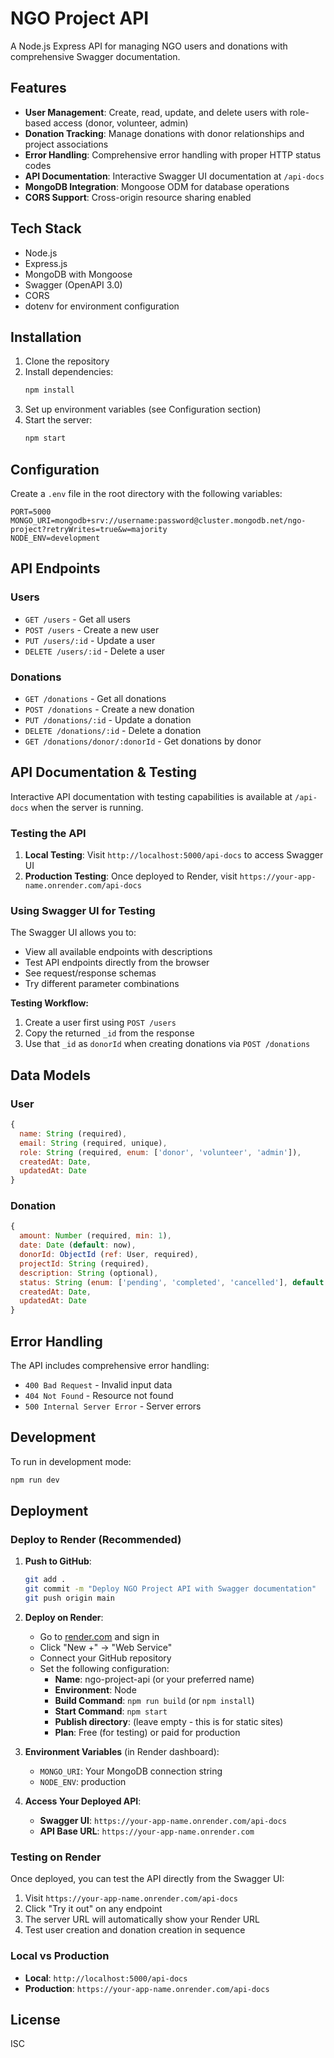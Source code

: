 # NGO Project API

A Node.js Express API for managing NGO users and donations with comprehensive Swagger documentation.

## Features

- **User Management**: Create, read, update, and delete users with role-based access (donor, volunteer, admin)
- **Donation Tracking**: Manage donations with donor relationships and project associations
- **Error Handling**: Comprehensive error handling with proper HTTP status codes
- **API Documentation**: Interactive Swagger UI documentation at `/api-docs`
- **MongoDB Integration**: Mongoose ODM for database operations
- **CORS Support**: Cross-origin resource sharing enabled

## Tech Stack

- Node.js
- Express.js
- MongoDB with Mongoose
- Swagger (OpenAPI 3.0)
- CORS
- dotenv for environment configuration

## Installation

1. Clone the repository
2. Install dependencies:
   ```bash
   npm install
   ```
3. Set up environment variables (see Configuration section)
4. Start the server:
   ```bash
   npm start
   ```

## Configuration

Create a `.env` file in the root directory with the following variables:

```env
PORT=5000
MONGO_URI=mongodb+srv://username:password@cluster.mongodb.net/ngo-project?retryWrites=true&w=majority
NODE_ENV=development
```

## API Endpoints

### Users
- `GET /users` - Get all users
- `POST /users` - Create a new user
- `PUT /users/:id` - Update a user
- `DELETE /users/:id` - Delete a user

### Donations
- `GET /donations` - Get all donations
- `POST /donations` - Create a new donation
- `PUT /donations/:id` - Update a donation
- `DELETE /donations/:id` - Delete a donation
- `GET /donations/donor/:donorId` - Get donations by donor

## API Documentation & Testing

Interactive API documentation with testing capabilities is available at `/api-docs` when the server is running.

### Testing the API

1. **Local Testing**: Visit `http://localhost:5000/api-docs` to access Swagger UI
2. **Production Testing**: Once deployed to Render, visit `https://your-app-name.onrender.com/api-docs`

### Using Swagger UI for Testing

The Swagger UI allows you to:
- View all available endpoints with descriptions
- Test API endpoints directly from the browser
- See request/response schemas
- Try different parameter combinations

**Testing Workflow:**
1. Create a user first using `POST /users`
2. Copy the returned `_id` from the response
3. Use that `_id` as `donorId` when creating donations via `POST /donations`

## Data Models

### User
```javascript
{
  name: String (required),
  email: String (required, unique),
  role: String (required, enum: ['donor', 'volunteer', 'admin']),
  createdAt: Date,
  updatedAt: Date
}
```

### Donation
```javascript
{
  amount: Number (required, min: 1),
  date: Date (default: now),
  donorId: ObjectId (ref: User, required),
  projectId: String (required),
  description: String (optional),
  status: String (enum: ['pending', 'completed', 'cancelled'], default: 'pending'),
  createdAt: Date,
  updatedAt: Date
}
```

## Error Handling

The API includes comprehensive error handling:

- `400 Bad Request` - Invalid input data
- `404 Not Found` - Resource not found
- `500 Internal Server Error` - Server errors

## Development

To run in development mode:
```bash
npm run dev
```

## Deployment

### Deploy to Render (Recommended)

1. **Push to GitHub**:
   ```bash
   git add .
   git commit -m "Deploy NGO Project API with Swagger documentation"
   git push origin main
   ```

2. **Deploy on Render**:
   - Go to [render.com](https://render.com) and sign in
   - Click "New +" → "Web Service"
   - Connect your GitHub repository
   - Set the following configuration:
     - **Name**: ngo-project-api (or your preferred name)
     - **Environment**: Node
     - **Build Command**: `npm run build` (or `npm install`)
     - **Start Command**: `npm start`
     - **Publish directory**: (leave empty - this is for static sites)
     - **Plan**: Free (for testing) or paid for production

3. **Environment Variables** (in Render dashboard):
   - `MONGO_URI`: Your MongoDB connection string
   - `NODE_ENV`: production

4. **Access Your Deployed API**:
   - **Swagger UI**: `https://your-app-name.onrender.com/api-docs`
   - **API Base URL**: `https://your-app-name.onrender.com`

### Testing on Render

Once deployed, you can test the API directly from the Swagger UI:

1. Visit `https://your-app-name.onrender.com/api-docs`
2. Click "Try it out" on any endpoint
3. The server URL will automatically show your Render URL
4. Test user creation and donation creation in sequence

### Local vs Production

- **Local**: `http://localhost:5000/api-docs`
- **Production**: `https://your-app-name.onrender.com/api-docs`

## License

ISC
